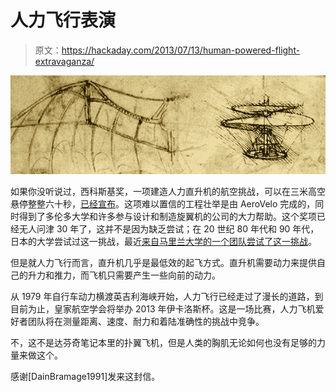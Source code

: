 # 人力飞行表演

> 原文：<https://hackaday.com/2013/07/13/human-powered-flight-extravaganza/>

![humanpoweredflight](img/98e4efc32a0c1ff2604d1e6fd22b639f.png)

如果你没听说过，西科斯基奖，一项建造人力直升机的航空挑战，可以在三米高空悬停整整六十秒，[已经宣布](http://www.youtube.com/watch?v=syJq10EQkog)。这项难以置信的工程壮举是由 AeroVelo 完成的，同时得到了多伦多大学和许多参与设计和制造旋翼机的公司的大力帮助。这个奖项已经无人问津 30 年了，这并不是因为缺乏尝试；在 20 世纪 80 年代和 90 年代，日本的大学尝试过这一挑战，最近[来自马里兰大学的一个团队尝试了这一挑战](http://hackaday.com/2011/05/10/human-powered-quadcopter-flies-live-tomorrow/)。

但是就人力飞行而言，直升机几乎是最低效的起飞方式。直升机需要动力来提供自己的升力和推力，而飞机只需要产生一些向前的动力。

从 1979 年自行车动力横渡英吉利海峡开始，人力飞行已经走过了漫长的道路，到目前为止，皇家航空学会将举办 2013 年伊卡洛斯杯。这是一场比赛，人力飞机爱好者团队将在测量距离、速度、耐力和着陆准确性的挑战中竞争。

不，这不是达芬奇笔记本里的扑翼飞机，但是人类的胸肌无论如何也没有足够的力量来做这个。

感谢[DainBramage1991]发来这封信。